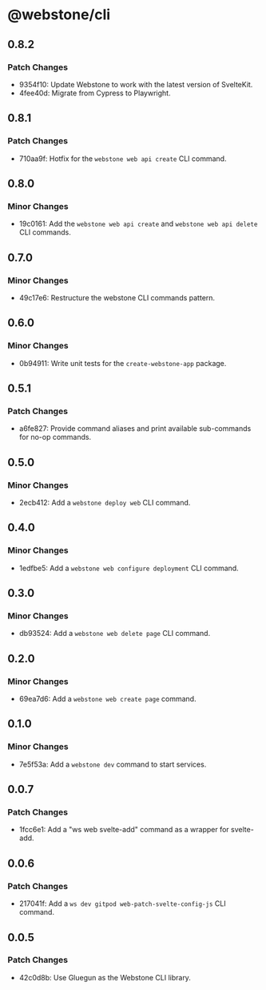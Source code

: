 # @webstone/cli

## 0.8.2

### Patch Changes

- 9354f10: Update Webstone to work with the latest version of SvelteKit.
- 4fee40d: Migrate from Cypress to Playwright.

## 0.8.1

### Patch Changes

- 710aa9f: Hotfix for the `webstone web api create` CLI command.

## 0.8.0

### Minor Changes

- 19c0161: Add the `webstone web api create` and `webstone web api delete` CLI commands.

## 0.7.0

### Minor Changes

- 49c17e6: Restructure the webstone CLI commands pattern.

## 0.6.0

### Minor Changes

- 0b94911: Write unit tests for the `create-webstone-app` package.

## 0.5.1

### Patch Changes

- a6fe827: Provide command aliases and print available sub-commands for no-op commands.

## 0.5.0

### Minor Changes

- 2ecb412: Add a `webstone deploy web` CLI command.

## 0.4.0

### Minor Changes

- 1edfbe5: Add a `webstone web configure deployment` CLI command.

## 0.3.0

### Minor Changes

- db93524: Add a `webstone web delete page` CLI command.

## 0.2.0

### Minor Changes

- 69ea7d6: Add a `webstone web create page` command.

## 0.1.0

### Minor Changes

- 7e5f53a: Add a `webstone dev` command to start services.

## 0.0.7

### Patch Changes

- 1fcc6e1: Add a "ws web svelte-add" command as a wrapper for svelte-add.

## 0.0.6

### Patch Changes

- 217041f: Add a `ws dev gitpod web-patch-svelte-config-js` CLI command.

## 0.0.5

### Patch Changes

- 42c0d8b: Use Gluegun as the Webstone CLI library.
